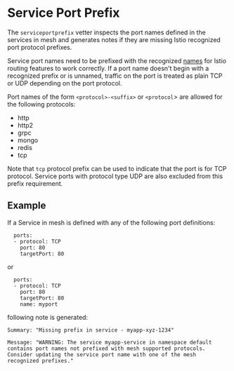 # Service Port Prefix

The `serviceportprefix` vetter inspects the port names defined in the services in
mesh and generates notes if they are missing Istio recognized port
protocol prefixes.

Service port names need to be prefixed with the recognized
[names](https://istio.io/docs/setup/kubernetes/sidecar-injection.html) for Istio
routing features to work correctly. If a port name doesn't begin with a
recognized prefix or is unnamed, traffic on the port is treated as plain TCP or
UDP depending on the port protocol.

Port names of the form `<protocol>-<suffix>` or `<protocol`> are allowed for
the following protocols:

* http
* http2
* grpc
* mongo
* redis
* tcp

Note that `tcp` protocol prefix can be used to indicate that the port
is for TCP protocol. Service ports with protocol type UDP are also excluded
from this prefix requirement.

## Example

If a Service in mesh is defined with any of the following port definitions:

```shell
  ports:
  - protocol: TCP
    port: 80
    targetPort: 80
```
or

```shell
  ports:
  - protocol: TCP
    port: 80
    targetPort: 80
    name: myport
```
following note is generated:

```shell
Summary: "Missing prefix in service - myapp-xyz-1234"

Message: "WARNING: The service myapp-service in namespace default
contains port names not prefixed with mesh supported protocols.
Consider updating the service port name with one of the mesh recognized prefixes."
```

